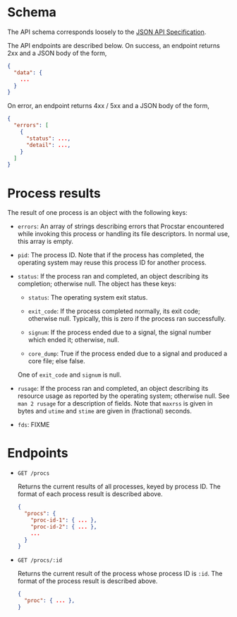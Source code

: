 # Schema

The API schema corresponds loosely to the [JSON API
Specification](https://jsonapi.org).

The API endpoints are described below.  On success, an endpoint returns 2xx and
a JSON body of the form,

```json
{
  "data": {
    ...
  }
}
```

On error, an endpoint returns 4xx / 5xx and a JSON body of the form,
```json
{
  "errors": [
    {
      "status": ...,
      "detail": ...,
    }
  ]
}
```


# Process results

The result of one process is an object with the following keys:

- `errors`: An array of strings describing errors that Procstar encountered
  while invoking this process or handling its file descriptors.  In normal use,
  this array is empty.

- `pid`: The process ID.  Note that if the process has completed, the operating
  system may reuse this process ID for another process.

- `status`: If the process ran and completed, an object describing its
  completion; otherwise null.  The object has these keys:

    - `status`: The operating system exit status.

    - `exit_code`: If the process completed normally, its exit code; otherwise
      null.  Typically, this is zero if the process ran successfully.

    - `signum`: If the process ended due to a signal, the signal number which
      ended it; otherwise, null.

    - `core_dump`: True if the process ended due to a signal and produced a core
      file; else false.

    One of `exit_code` and `signum` is null.

- `rusage`: If the process ran and completed, an object describing its resource
  usage as reported by the operating system; otherwise null.  See `man 2 rusage`
  for a description of fields.  Note that `maxrss` is given in bytes and `utime`
  and `stime` are given in (fractional) seconds.

- `fds`: FIXME


# Endpoints

- `GET /procs`

    Returns the current results of all processes, keyed by process ID.  The
    format of each process result is described above.

    ```json
    {
      "procs": {
        "proc-id-1": { ... },
        "proc-id-2": { ... },
        ...
      }
    }
    ```

- `GET /procs/:id`

    Returns the current result of the process whose process ID is `:id`.  The
    format of the process result is described above.

    ```json
    {
      "proc": { ... },
    }
    ```

